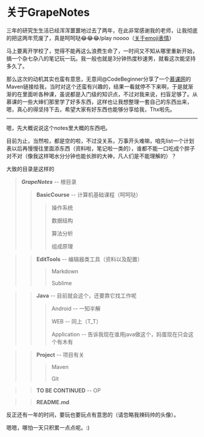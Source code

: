 # 关于GrapeNotes
三年的研究生生活已经浑浑噩噩地过去了两年，在此非常感谢我的老师，让我彻底的把这两年荒废了，真是呵呵哒:joy::joy::joy:/play noooo（[关于emoji表情](http://www.emoji-cheat-sheet.com/)）

马上要离开学校了，觉得不能再这么浪费生命了，一时间又不知从哪里重新开始，搞一个杂七杂八的笔记玩一玩。我一般也就是3分钟热度秒速男，就看这次能坚持多久了。

那么这次的动机其实也蛮有意思，无意间@CodeBeginner分享了一个[慕课网](http://www.imooc.com/learn/443)的Maven链接给我，当时对这个还蛮有兴趣的，结果一看就停不下来啊，于是就渐渐的在里面听各种课，虽说都是入门级的知识点，不过对我来说，扫盲足够了。从慕课的一些大婶们那里学了好多东西，这样也让我想整理一套自己的东西出来，嗯，真心的得坚持下去，希望大家有好东西也能够分享给我，Thx啦先。

---

嗯，先大概说说这个notes里大概的东西吧。

目前为止，当然啦，都是空的啦，不过没关系，万事开头难嘛，咱先list一个计划表以后再慢慢往里面添东西（资料啦，笔记啦一类的），谁都不能一口吃成个胖子对不对（像我这样喝水分分钟也能长胖的大神，凡人们是不能理解的）？

大致的目录是这样的
> *__GrapeNotes__*  -- 根目录
> 
>> **BasicCourse** -- 计算机基础课程（呵呵哒）
>> 
>>> 操作系统
>>> 
>>> 数据结构
>>> 
>>> 算法分析
>>> 
>>> 组成原理

>> **EditTools** -- 编辑器类工具（资料以及配置）
>> 
>>> Markdown 
>>> 
>>> Sublime 

>> **Java** -- 目前就会这个，还要靠它找工作呢
>> 
>>> Android -- 一知半解
>>> 
>>> WEB  -- 同上（T_T）
>>> 
>>> Application -- 告诉我现在谁用java做这个，妈蛋现在只会这个有木有

>> **Project** -- 项目有关
>>> 
>>> Maven
>>> 
>>> Git  

>> **TO BE CONTINUED** -- OP

>> **README.md** 

 
反正还有一年的时间，要玩也要玩点有意思的（请忽略我辣码帅的头像）。

嗯嗯，哪怕一天只积累一点点呢。:)

